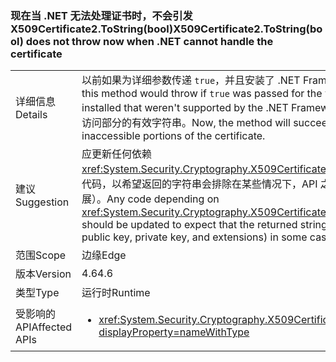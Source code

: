 ### <a name="x509certificate2tostringbool-does-not-throw-now-when-net-cannot-handle-the-certificate"></a><span data-ttu-id="8ade7-101">现在当 .NET 无法处理证书时，不会引发 X509Certificate2.ToString(bool)</span><span class="sxs-lookup"><span data-stu-id="8ade7-101">X509Certificate2.ToString(bool) does not throw now when .NET cannot handle the certificate</span></span>

|   |   |
|---|---|
|<span data-ttu-id="8ade7-102">详细信息</span><span class="sxs-lookup"><span data-stu-id="8ade7-102">Details</span></span>|<span data-ttu-id="8ade7-103">以前如果为详细参数传递 <code>true</code>，并且安装了 .NET Framework 不支持的证书，将引发此方法。</span><span class="sxs-lookup"><span data-stu-id="8ade7-103">Previously, this method would throw if <code>true</code> was passed for the verbose parameter and there were certificates installed that weren't supported by the .NET Framework.</span></span> <span data-ttu-id="8ade7-104">现在，该方法将取得成功，并返回省略证书无法访问部分的有效字符串。</span><span class="sxs-lookup"><span data-stu-id="8ade7-104">Now, the method will succeed and return a valid string that omits the inaccessible portions of the certificate.</span></span>|
|<span data-ttu-id="8ade7-105">建议</span><span class="sxs-lookup"><span data-stu-id="8ade7-105">Suggestion</span></span>|<span data-ttu-id="8ade7-106">应更新任何依赖 <xref:System.Security.Cryptography.X509Certificates.X509Certificate2.ToString(System.Boolean)> 的代码，以希望返回的字符串会排除在某些情况下，API 之前曾引发的某些证书数据（例如公钥、私钥和扩展）。</span><span class="sxs-lookup"><span data-stu-id="8ade7-106">Any code depending on <xref:System.Security.Cryptography.X509Certificates.X509Certificate2.ToString(System.Boolean)> should be updated to expect that the returned string may exclude some certificate data (such as public key, private key, and extensions) in some cases in which the API would have previously thrown.</span></span>|
|<span data-ttu-id="8ade7-107">范围</span><span class="sxs-lookup"><span data-stu-id="8ade7-107">Scope</span></span>|<span data-ttu-id="8ade7-108">边缘</span><span class="sxs-lookup"><span data-stu-id="8ade7-108">Edge</span></span>|
|<span data-ttu-id="8ade7-109">版本</span><span class="sxs-lookup"><span data-stu-id="8ade7-109">Version</span></span>|<span data-ttu-id="8ade7-110">4.6</span><span class="sxs-lookup"><span data-stu-id="8ade7-110">4.6</span></span>|
|<span data-ttu-id="8ade7-111">类型</span><span class="sxs-lookup"><span data-stu-id="8ade7-111">Type</span></span>|<span data-ttu-id="8ade7-112">运行时</span><span class="sxs-lookup"><span data-stu-id="8ade7-112">Runtime</span></span>|
|<span data-ttu-id="8ade7-113">受影响的 API</span><span class="sxs-lookup"><span data-stu-id="8ade7-113">Affected APIs</span></span>|<ul><li><xref:System.Security.Cryptography.X509Certificates.X509Certificate2.ToString(System.Boolean)?displayProperty=nameWithType></li></ul>|

